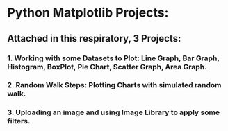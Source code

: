# Python Matplotlib Projects:
## Attached in this respiratory, 3 Projects:
###  1. Working with some Datasets to Plot: Line Graph, Bar Graph, Histogram, BoxPlot, Pie Chart, Scatter Graph, Area Graph.
###  2. Random Walk Steps: Plotting Charts  with simulated random walk.
###  3. Uploading an image and using Image Library to apply some filters.

